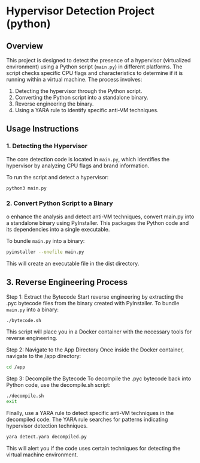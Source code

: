 # Hypervisor Detection Project (python)

## Overview

This project is designed to detect the presence of a hypervisor (virtualized environment) using a Python script (`main.py`) in different platforms. The script checks specific CPU flags and characteristics to determine if it is running within a virtual machine. The process involves:

1. Detecting the hypervisor through the Python script.
2. Converting the Python script into a standalone binary.
3. Reverse engineering the binary.
4. Using a YARA rule to identify specific anti-VM techniques.

## Usage Instructions

### 1. Detecting the Hypervisor

The core detection code is located in `main.py`, which identifies the hypervisor by analyzing CPU flags and brand information.

To run the script and detect a hypervisor:

```bash
python3 main.py
```
### 2. Convert Python Script to a Binary
o enhance the analysis and detect anti-VM techniques, convert main.py into a standalone binary using PyInstaller. This packages the Python code and its dependencies into a single executable.

To bundle `main.py` into a binary:
```bash
pyinstaller --onefile main.py

```

This will create an executable file in the dist directory.

## 3. Reverse Engineering Process
Step 1: Extract the Bytecode
Start reverse engineering by extracting the .pyc bytecode files from the binary created with PyInstaller.
To bundle `main.py` into a binary:
```bash
./bytecode.sh

```

This script will place you in a Docker container with the necessary tools for reverse engineering.

Step 2: Navigate to the App Directory
Once inside the Docker container, navigate to the /app directory:

```bash
cd /app

```

Step 3: Decompile the Bytecode
To decompile the .pyc bytecode back into Python code, use the decompile.sh script:
```bash 
./decompile.sh
exit 
```
Finally, use a YARA rule to detect specific anti-VM techniques in the decompiled code. The YARA rule searches for patterns indicating hypervisor detection techniques.
```bash
yara detect.yara decompiled.py

```

This will alert you if the code uses certain techniques for detecting the virtual machine environment.

